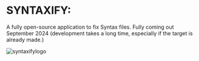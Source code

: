 # SYNTAXIFY:
A fully open-source application to fix Syntax files.
Fully coming out September 2024 (development takes a long time, especially if the target is already made.)

![syntaxifylogo](https://github.com/ridingpro/syntaxify/assets/132393158/903ea120-93f9-4bb3-8a97-87126dc022fa)
